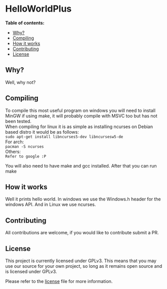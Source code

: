 
# HelloWorldPlus

**Table of contents:**
  * [Why?](#why?)
  * [Compiling](#compiling)
  * [How it works](#how-it-works)
  * [Contributing](#contributing)
  * [License](#license)

Why?
-------
Well, why not?

 
Compiling
-------
To compile this most useful program on windows you will need to install MinGW if using make, it will probably compile with MSVC too but has not been tested.
<br />
When compiling for linux it is as simple as installing ncurses on Debian based distro it would be as follows:
<br />
`sudo apt-get install libncurses5-dev libncursesw5-de`
<br />
For arch:
<br />
`pacman -S ncurses`
<br />
Others:
<br />
`Refer to google :P`
<br />

You will also need to have make and gcc installed. After that you can run make

How it works
-------
Well it prints hello world. In windows we use the Windows.h header for the windows API. And in Linux we use ncurses.

Contributing
-------
All contributions are welcome, if you would like to contribute submit a PR.

License
-------

This project is currently licensed under GPLv3. This means that you may use our source for your own project, so long as it
remains open source and is licensed under GPLv3.

Please refer to the [license](/LICENSE) file for more information.
